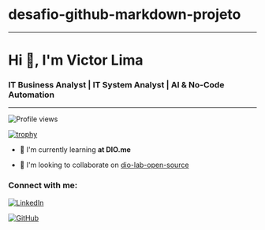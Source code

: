 # desafio-github-markdown-projeto
---
# Hi 👋, I'm Victor Lima
### IT Business Analyst | IT System Analyst | AI & No-Code Automation
---
![Profile views](https://komarev.com/ghpvc/?username=victorvlima&label=Profile%20views&color=12ff00&style=flat)

[![trophy](https://github-profile-trophy.vercel.app/?username=victorvlima)](https://github.com/ryo-ma/github-profile-trophy)

- 🌱 I'm currently learning **at DIO.me**

- 👯 I'm looking to collaborate on [dio-lab-open-source](https://github.com/digitalinnovationone/dio-lab-open-source.git)

### Connect with me:

[![LinkedIn](https://img.shields.io/badge/LinkedIn-0077B5?style=for-the-badge&logo=linkedin&logoColor=white)](https://www.linkedin.com/in/victorvlima/)

[![GitHub](https://img.shields.io/badge/GitHub-100000?style=for-the-badge&logo=github&logoColor=white)](https://github.com/victorvlima)
